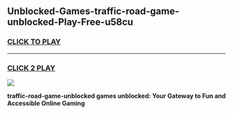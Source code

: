 
## Unblocked-Games-traffic-road-game-unblocked-Play-Free-u58cu
<h3>
<a href="https://premium76.site?title=traffic-road-game-unblocked&ref=20A">CLICK TO PLAY</a></h3>
<hr>

<h3>
<a href="https://premium76.site?title=traffic-road-game-unblocked&ref=20A">CLICK 2 PLAY</a>
  
</h3>

<a href="https://premium76.site?title=traffic-road-game-unblocked&ref=20A"><img src="https://clearcache.store/games.png"></a>


**traffic-road-game-unblocked games unblocked: Your Gateway to Fun and Accessible Online Gaming**
